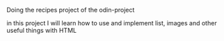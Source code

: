 Doing the recipes project of the odin-project

in this project I will learn how to use and implement list, images and
other useful things with HTML